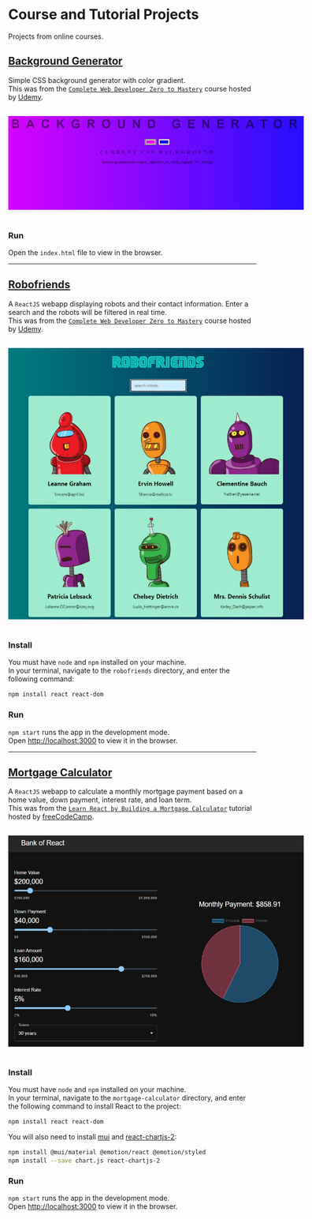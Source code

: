 # Course and Tutorial Projects

Projects from online courses.

## [Background Generator](./projects/bg-generator/)

Simple CSS background generator with color gradient.  
This was from the [`Complete Web Developer Zero to Mastery`](https://www.udemy.com/course/the-complete-web-developer-zero-to-mastery/) course hosted by [Udemy](https://www.udemy.com/).

<img
  src="./static/images/bg-generator-02.jpg"
  alt="background generator screenshot"
  title="background generator screenshot"
  style="display: inline-block; margin: 1rem auto; max-width: 600px">

### Run

Open the `index.html` file to view in the browser.

---

## [Robofriends](./projects/robofriends/)

A `ReactJS` webapp displaying robots and their contact information. Enter a search and the robots will be filtered in real time.  
This was from the [`Complete Web Developer Zero to Mastery`](https://www.udemy.com/course/the-complete-web-developer-zero-to-mastery/) course hosted by [Udemy](https://www.udemy.com/).

<img
  src="./static/images/robofriends.jpg"
  alt="robofriends screenshot"
  title="robofriends screenshot"
  style="display: inline-block; margin: 1rem auto; max-width: 600px">

### Install

You must have `node` and `npm` installed on your machine.  
In your terminal, navigate to the `robofriends` directory, and enter the following command:
```bash
npm install react react-dom
```  

### Run

`npm start` runs the app in the development mode.<br />
Open [http://localhost:3000](http://localhost:3000) to view it in the browser.

---

## [Mortgage Calculator](./projects/mortgage-calculator/)

A `ReactJS` webapp to calculate a monthly mortgage payment based on a home value, down payment, interest rate, and loan term.  
This was from the [`Learn React by Building a Mortgage Calculator`](https://www.freecodecamp.org/news/react-mortgage-calculator-tutorial-for-beginners/) tutorial hosted by [freeCodeCamp](https://www.freecodecamp.org/).  

<img
  src="./static/images/mortgage-calculator.jpg"
  alt="mortgage-calculator screenshot"
  title="mortgage-calculator screenshot"
  style="display: inline-block; margin: 1rem auto; max-width: 600px">

### Install

You must have `node` and `npm` installed on your machine.  
In your terminal, navigate to the `mortgage-calculator` directory, and enter the following command to install React to the project:
```bash
npm install react react-dom
```  
You will also need to install [mui](https://mui.com/) and [react-chartjs-2](https://react-chartjs-2.js.org/):
```bash
npm install @mui/material @emotion/react @emotion/styled
npm install --save chart.js react-chartjs-2
```

### Run

`npm start` runs the app in the development mode.<br />
Open [http://localhost:3000](http://localhost:3000) to view it in the browser.